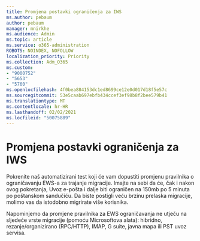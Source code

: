 ```yaml
---
title: Promjena postavki ograničenja za IWS
ms.author: pebaum
author: pebaum
manager: mnirkhe
ms.audience: Admin
ms.topic: article
ms.service: o365-administration
ROBOTS: NOINDEX, NOFOLLOW
localization_priority: Priority
ms.collection: Adm_O365
ms.custom:
- "9000752"
- "5653"
- "5760"
ms.openlocfilehash: 4f0bea884153dc1ed8699ce12e0d017d18f5e57c
ms.sourcegitcommit: 53e5caab697ebfb434ccef3ef98b8f2bee579b41
ms.translationtype: MT
ms.contentlocale: hr-HR
ms.lasthandoff: 02/02/2021
ms.locfileid: "50075889"
---
```

# <a name="changing-ews-throttling-settings"></a>Promjena postavki ograničenja za IWS

Pokrenite naš automatizirani test koji će vam dopustiti promjenu pravilnika o ograničavanju EWS-a za trajanje migracije. Imajte na sebi da će, čak i nakon ovog pokretanja, Uvoz e-pošta i dalje biti ograničen na 150mb po 5 minuta po poštanskom sandučiću. Da biste postigli veću brzinu prelaska migracije, molimo vas da istodobno migrirate više korisnika.

Napominjemo da promjene pravilnika za EWS ograničavanja ne utječu na sljedeće vrste migracije (pomoću Microsoftova alata): hibridno, rezanje/organizirano (RPC/HTTP), IMAP, G suite, javna mapa ili PST uvoz servisa.